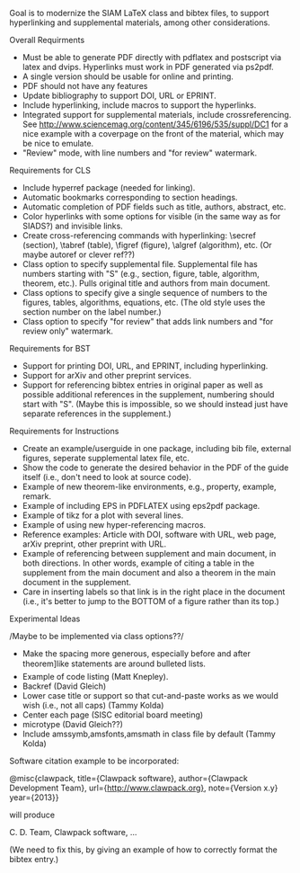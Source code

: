Goal is to modernize the SIAM LaTeX class and bibtex files, to support hyperlinking and supplemental materials, among other considerations.

Overall Requirments

* Must be able to generate PDF directly with pdflatex and postscript via latex and dvips. Hyperlinks must work in PDF generated via ps2pdf. 
* A single version should be usable for online and printing.
* PDF should not have any features
* Update bibliography to support DOI, URL or EPRINT.
* Include hyperlinking, include macros to support the hyperlinks.
* Integrated support for supplemental materials, include crossreferencing. See http://www.sciencemag.org/content/345/6196/535/suppl/DC1 for a nice example with a coverpage on the front of the material, which may be nice to emulate.
* "Review" mode, with line numbers and "for review" watermark.

Requirements for CLS

* Include hyperref package (needed for linking).
* Automatic bookmarks corresponding to section headings.
* Automatic completion of PDF fields such as title, authors, abstract, etc.
* Color hyperlinks with some options for visible (in the same way as for SIADS?) and invisible links.
* Create cross-referencing commands with hyperlinking: \secref (section), \tabref (table), \figref (figure), \algref (algorithm), etc. (Or maybe autoref or clever ref??) 
* Class option to specify supplemental file. Supplemental file has numbers starting with "S" (e.g., section, figure, table, algorithm, theorem, etc.). Pulls original title and authors from main document. 
* Class options to specify give a single sequence of numbers to the figures, tables, algorithms, equations, etc. (The old style uses the section number on the label number.)
* Class option to specify "for review" that adds link numbers and "for review only" watermark.

Requirements for BST

* Support for printing DOI, URL, and EPRINT, including hyperlinking.
* Support for arXiv and other preprint services.
* Support for referencing bibtex entries in original paper as well as possible additional references in the supplement, numbering should start with "S". (Maybe this is impossible, so we should instead just have separate references in the supplement.)

Requirements for Instructions

* Create an example/userguide in one package, including bib file, external figures,  seperate supplemental latex file, etc.
* Show the code to generate the desired behavior in the PDF of the guide itself (i.e., don't need to look at source code).
* Example of new theorem-like environments, e.g., property, example, remark.
* Example of including EPS in PDFLATEX using eps2pdf package.
* Example of tikz for a plot with several lines.
* Example of using new hyper-referencing macros.
* Reference examples: Article with DOI, software with URL, web page, arXiv preprint, other preprint with URL.
* Example of referencing between supplement and main document, in both directions. In other words, example of citing a table in the supplement from the main document and also a theorem in the main document in the supplement.
* Care in inserting labels so that link is in the right place in the document (i.e., it's better to jump to the BOTTOM of a figure rather than its top.)

Experimental Ideas

/Maybe to be implemented via class options??/

* Make the spacing more generous, especially before and after theorem]like statements are around bulleted lists.
* Example of code listing (Matt Knepley).
* Backref (David Gleich) 
* Lower case title or support so that cut-and-paste works as we would wish (i.e., not all caps) (Tammy Kolda)
* Center each page (SISC editorial board meeting)
* microtype (David Gleich??)
* Include amssymb,amsfonts,amsmath in class file by default (Tammy Kolda)


Software citation example to be incorporated:

@misc{clawpack,
    title={Clawpack software},
    author={Clawpack Development Team},
    url={http://www.clawpack.org},
    note={Version x.y}
    year={2013}}

will produce

C. D. Team, Clawpack software, …

(We need to fix this, by giving an example of how to correctly format the bibtex entry.)
